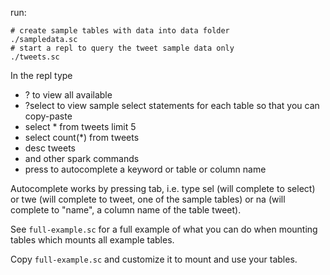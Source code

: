 run:
```shell
# create sample tables with data into data folder
./sampledata.sc
# start a repl to query the tweet sample data only
./tweets.sc
```

In the repl type
 - ? to view all available
 - ?select to view sample select statements for each table so that you can copy-paste
 - select * from tweets limit 5
 - select count(*) from tweets
 - desc tweets
 - and other spark commands
 - press <tab> to autocomplete a keyword or table or column name

Autocomplete works by pressing tab, i.e. type sel<tab> (will complete to select) or twe<tab> (will complete to tweet, one of the sample tables)
or na<tab> (will complete to "name", a column name of the table tweet).

See `full-example.sc` for a full example of what you can do when mounting tables which mounts all example tables.

Copy `full-example.sc` and customize it to mount and use your tables.

